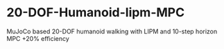 # 20-DOF-Humanoid-lipm-MPC
MuJoCo based 20-DOF humanoid walking with LIPM and 10-step horizon MPC +20% efficiency
